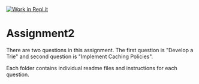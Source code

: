 [![Work in Repl.it](https://classroom.github.com/assets/work-in-replit-14baed9a392b3a25080506f3b7b6d57f295ec2978f6f33ec97e36a161684cbe9.svg)](https://classroom.github.com/online_ide?assignment_repo_id=3656400&assignment_repo_type=AssignmentRepo)
# Assignment2
There are two questions in this assignment. The first question is "Develop a Trie" and second question is "Implement Caching Policies".

Each folder contains individual readme files and instructions for each question.
